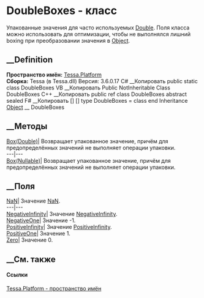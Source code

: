 # DoubleBoxes - класс
Упакованные значения для часто используемых
[Double](https://learn.microsoft.com/dotnet/api/system.double). Поля класса
можно использовать для оптимизации, чтобы не выполнялся лишний boxing при
преобразовании значения в
[Object](https://learn.microsoft.com/dotnet/api/system.object).
## __Definition
 **Пространство имён:** [Tessa.Platform](N_Tessa_Platform.htm)  
 **Сборка:** Tessa (в Tessa.dll) Версия: 3.6.0.17
C# __Копировать
     public static class DoubleBoxes
VB __Копировать
     Public NotInheritable Class DoubleBoxes
C++ __Копировать
     public ref class DoubleBoxes abstract sealed
F# __Копировать
     [<AbstractClassAttribute>]
    [<SealedAttribute>]
    type DoubleBoxes = class end
Inheritance
    [Object](https://learn.microsoft.com/dotnet/api/system.object) __ DoubleBoxes
##  __Методы
[Box(Double)](M_Tessa_Platform_DoubleBoxes_Box.htm)|  Возвращает упакованное
значение, причём для предопределённых значений не выполняет операции упаковки.  
---|---  
[Box(Nullable<Double>)](M_Tessa_Platform_DoubleBoxes_Box_1.htm)|  Возвращает
упакованное значение, причём для предопределённых значений не выполняет
операции упаковки.  
## __Поля
[NaN](F_Tessa_Platform_DoubleBoxes_NaN.htm)|  Значение
[NaN](https://learn.microsoft.com/dotnet/api/system.double.nan).  
---|---  
[NegativeInfinity](F_Tessa_Platform_DoubleBoxes_NegativeInfinity.htm)|
Значение
[NegativeInfinity](https://learn.microsoft.com/dotnet/api/system.double.negativeinfinity).  
[NegativeOne](F_Tessa_Platform_DoubleBoxes_NegativeOne.htm)|  Значение -1.  
[PositiveInfinity](F_Tessa_Platform_DoubleBoxes_PositiveInfinity.htm)|
Значение
[PositiveInfinity](https://learn.microsoft.com/dotnet/api/system.double.positiveinfinity).  
[PositiveOne](F_Tessa_Platform_DoubleBoxes_PositiveOne.htm)|  Значение 1.  
[Zero](F_Tessa_Platform_DoubleBoxes_Zero.htm)|  Значение 0.  
## __См. также
#### Ссылки
[Tessa.Platform - пространство имён](N_Tessa_Platform.htm)
